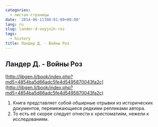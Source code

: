 ```yaml
---
categories:
  - листая-страницы
date: '2014-06-11T08:01:00+00:00'
lang: ru
slug: lander-d-voyjnih-roz
tags:
  - history
title: Ландер Д. - Войны Роз
---
```


## Ландер Д. - Войны Роз

[http://libgen.li/book/index.php?md5=4854ba5d66adc5fe4d5495870043fa2c](http://libgen.li/book/index.php?md5=4854ba5d66adc5fe4d5495870043fa2c)  

<!--more-->

1.  Книга представляет собой обширные отрывки из исторических документов, перемежающиеся редкими репликами автора.
2.  То есть её скорее следует отнести к хрестоматиям, нежели к исследованиям.
